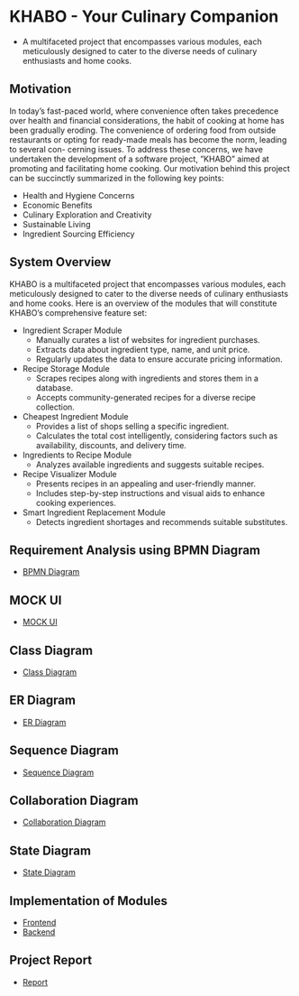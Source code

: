 # KHABO - Your Culinary Companion

- A multifaceted project that encompasses various modules, each meticulously designed to cater to the diverse needs of culinary enthusiasts
and home cooks.

## Motivation
In today’s fast-paced world, where convenience often takes precedence over
health and financial considerations, the habit of cooking at home has been
gradually eroding. The convenience of ordering food from outside restaurants
or opting for ready-made meals has become the norm, leading to several con-
cerning issues. To address these concerns, we have undertaken the development
of a software project, ”KHABO” aimed at promoting and facilitating home
cooking. Our motivation behind this project can be succinctly summarized in
the following key points:
- Health and Hygiene Concerns
- Economic Benefits
- Culinary Exploration and Creativity
- Sustainable Living
- Ingredient Sourcing Efficiency

## System Overview

KHABO is a multifaceted project that encompasses various modules, each
meticulously designed to cater to the diverse needs of culinary enthusiasts and
home cooks. Here is an overview of the modules that will constitute KHABO’s
comprehensive feature set:

- Ingredient Scraper Module
  - Manually curates a list of websites for ingredient purchases.
  - Extracts data about ingredient type, name, and unit price.
  - Regularly updates the data to ensure accurate pricing information.
- Recipe Storage Module
  - Scrapes recipes along with ingredients and stores them in a database.
  - Accepts community-generated recipes for a diverse recipe collection.
- Cheapest Ingredient Module
  - Provides a list of shops selling a specific ingredient.
  - Calculates the total cost intelligently, considering factors such as availability, discounts, and delivery time.
- Ingredients to Recipe Module
  - Analyzes available ingredients and suggests suitable recipes.
- Recipe Visualizer Module
  - Presents recipes in an appealing and user-friendly manner.
  - Includes step-by-step instructions and visual aids to enhance cooking experiences.
- Smart Ingredient Replacement Module
  - Detects ingredient shortages and recommends suitable substitutes.

## Requirement Analysis using BPMN Diagram
- [BPMN Diagram](/diagrams/)

## MOCK UI
- [MOCK UI](/diagrams/)

## Class Diagram
- [Class Diagram](/diagrams/KHABO_CLASS_DIAGRAM.pdf)

## ER Diagram
- [ER Diagram](/diagrams/KHABO_ERD.pdf)

## Sequence Diagram
- [Sequence Diagram](/diagrams/)

## Collaboration Diagram
- [Collaboration Diagram](/diagrams/)

## State Diagram
- [State Diagram](/diagrams/)
  
## Implementation of Modules
- [Frontend]()
- [Backend](/backend/)

## Project Report
- [Report](/Report%20|%20KHABO%20-%20Your%20Culinary%20Companion.pdf)


